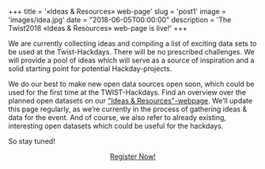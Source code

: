 ﻿+++
title = '«Ideas & Resources» web-page'
slug = 'post1'
image = 'images/idea.jpg'
date = "2018-06-05T00:00:00"
description = 'The Twist2018 «Ideas & Resources» web-page is live!'
+++

We are currently collecting ideas and compiling a list of exciting data sets to be used at the Twist-Hackdays. There will be no prescribed challenges. We will provide a pool of ideas which will serve as a source of inspiration and a solid starting point for potential Hackday-projects.

We do our best to make new open data sources open soon, which could be used for the first time at the TWIST-Hackdays. Find an overview over the planned open datasets on our ["Ideas & Resources"-webpage](http://www.twist2018.ch/ideas/). We’ll update this page regularly, as we’re currently in the process of gathering ideas & data for the event. And of course, we also refer to already existing, interesting open datasets which could be useful for the hackdays.

So stay tuned! 

<center><a target="_blank" href="https://www.eventbrite.de/e/twist-2018-tickets-44099503803" class="button back alt2">Register Now!</a>
 </center>

